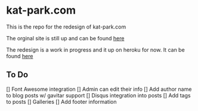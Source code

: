 # kat-park.com #

This is the repo for the redesign of kat-park.com

The orginal site is still up and can be found [here](http://www.kat-park.com)

The redesign is a work in progress and it up on heroku for now. It can be found [here](http://kat-park.herokuapp.com)

## To Do ##

[] Font Awesome integration
[] Admin can edit their info
[] Add author name to blog posts w/ gavitar support
[] Disqus integration into posts
[] Add tags to posts
[] Galleries
[] Add footer information

